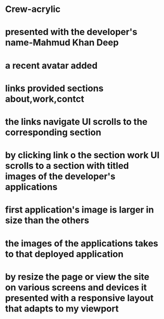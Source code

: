 # Crew-acrylic
# presented with the developer's name-Mahmud Khan Deep
# a recent avatar added
# links provided sections about,work,contct
# the links navigate UI scrolls to the corresponding section
# by clicking link o the section  work UI scrolls to a section with titled images of the developer's applications
# first application's image is larger in size than the others
# the images of the applications takes to that deployed application
# by resize the page or view the site on various screens and devices it presented with a responsive layout that adapts to my viewport